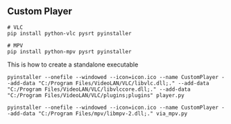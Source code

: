 ## Custom Player

```
# VLC
pip install python-vlc pysrt pyinstaller

# MPV 
pip install python-mpv pysrt pyinstaller
```

This is how to create a standalone executable

```
pyinstaller --onefile --windowed --icon=icon.ico --name CustomPlayer --add-data "C:/Program Files/VideoLAN/VLC/libvlc.dll;." --add-data "C:/Program Files/VideoLAN/VLC/libvlccore.dll;." --add-data "C:/Program Files/VideoLAN/VLC/plugins;plugins" player.py
```


```
pyinstaller --onefile --windowed --icon=icon.ico --name CustomPlayer --add-data "C:/Program Files/mpv/libmpv-2.dll;." via_mpv.py
```
